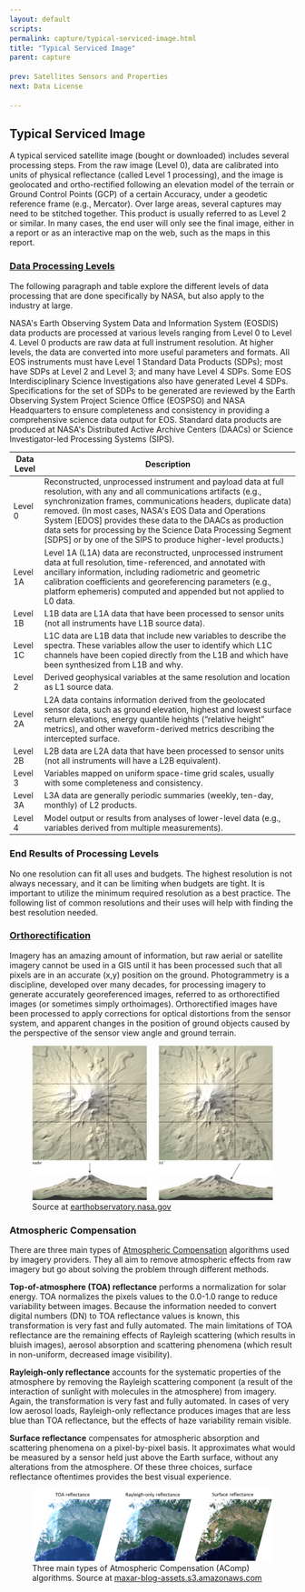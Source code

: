 ```yaml
---
layout: default
scripts:
permalink: capture/typical-serviced-image.html
title: "Typical Serviced Image"
parent: capture

prev: Satellites Sensors and Properties
next: Data License

---
```


## Typical Serviced Image

A typical serviced satellite image (bought or downloaded) includes several processing steps. From the raw image (Level 0), data are calibrated into units of physical reflectance (called Level 1 processing), and the image is geolocated and ortho-rectified following an elevation model of the terrain or Ground Control Points (GCP) of a certain Accuracy, under a geodetic reference frame (e.g., Mercator). Over large areas, several captures may need to be stitched together. This product is usually referred to as Level 2 or similar. In many cases, the end user will only see the final image, either in a report or as an interactive map on the web, such as the maps in this report.

### [Data Processing Levels](http://www.earthdata.nasa.gov/engage/open-data-services-and-software/data-information-policy/data-levels)

The following paragraph and table explore the different levels of data processing that are done specifically by NASA, but also apply to the industry at large. 

NASA's Earth Observing System Data and Information System (EOSDIS) data products are processed at various levels ranging from Level 0 to Level 4. Level 0 products are raw data at full instrument resolution. At higher levels, the data are converted into more useful parameters and formats. All EOS instruments must have Level 1 Standard Data Products (SDPs); most have SDPs at Level 2 and Level 3; and many have Level 4 SDPs. Some EOS Interdisciplinary Science Investigations also have generated Level 4 SDPs. Specifications for the set of SDPs to be generated are reviewed by the Earth Observing System Project Science Office (EOSPSO) and NASA Headquarters to ensure completeness and consistency in providing a comprehensive science data output for EOS. Standard data products are produced at NASA's Distributed Active Archive Centers (DAACs) or Science Investigator-led Processing Systems (SIPS).


| Data Level    | Description |  
|----------------------|---------------------------|
|Level 0 |  Reconstructed, unprocessed instrument and payload data at full resolution, with any and all communications artifacts (e.g., synchronization frames, communications headers, duplicate data) removed. (In most cases, NASA's EOS Data and Operations System [EDOS] provides these data to the DAACs as production data sets for processing by the Science Data Processing Segment [SDPS] or by one of the SIPS to produce higher-level products.)           
|Level 1A    |  Level 1A (L1A) data are reconstructed, unprocessed instrument data at full resolution, time-referenced, and annotated with ancillary information, including radiometric and geometric calibration coefficients and georeferencing parameters (e.g., platform ephemeris) computed and appended but not applied to L0 data.       
|Level 1B  |  L1B data are L1A data that have been processed to sensor units (not all instruments have L1B source data).          
|Level 1C  |  L1C data are L1B data that include new variables to describe the spectra. These variables allow the user to identify which L1C channels have been copied directly from the L1B and which have been synthesized from L1B and why.
|Level 2  | Derived geophysical variables at the same resolution and location as L1 source data.
|Level 2A    |  L2A data contains information derived from the geolocated sensor data, such as ground elevation, highest and lowest surface return elevations, energy quantile heights (“relative height” metrics), and other waveform-derived metrics describing the intercepted surface.
|Level 2B  |  L2B data are L2A data that have been processed to sensor units (not all instruments will have a L2B equivalent).
|Level 3  |  Variables mapped on uniform space-time grid scales, usually with some completeness and consistency.
| Level 3A | L3A data are generally periodic summaries (weekly, ten-day, monthly) of L2 products.
| Level 4  | Model output or results from analyses of lower-level data (e.g., variables derived from multiple measurements).

### End Results of Processing Levels

No one resolution can fit all uses and budgets. The highest resolution is not always necessary, and it can be limiting when budgets are tight.  It is important to utilize the minimum required resolution as a best practice. The following list of common resolutions and their uses will help with finding the best resolution needed.


### [Orthorectification](https://www.esri.com/about/newsroom/insider/what-is-orthorectified-imagery/)

Imagery has an amazing amount of information, but raw aerial or satellite imagery cannot be used in a GIS until it has been processed such that all pixels are in an accurate (x,y) position on the ground. Photogrammetry is a discipline, developed over many decades, for processing imagery to generate accurately georeferenced images, referred to as orthorectified images (or sometimes simply orthoimages). Orthorectified images have been processed to apply corrections for optical distortions from the sensor system, and apparent changes in the position of ground objects caused by the perspective of the sensor view angle and ground terrain.

<figure class="align-center">
  <img src="/assets/graphics/content/orthorectification.png" />
  <figcaption>Source at <a href="https://earthobservatory.nasa.gov/ContentFeature/GlobalLandSurvey/images/orthorectification.jpg">earthobservatory.nasa.gov</a></figcaption>
</figure>

### Atmospheric Compensation

There are three main types of [Atmospheric Compensation](https://blog.maxar.com/earth-intelligence/2017/lets-clear-the-air-digitalglobe-atmospheric-compensation-acomp-part-2) algorithms used by imagery providers. They all aim to remove atmospheric effects from raw imagery but go about solving the problem through different methods.

**Top-of-atmosphere (TOA) reflectance** performs a normalization for solar energy. TOA normalizes the pixels values to the 0.0-1.0 range to reduce variability between images. Because the information needed to convert digital numbers (DN) to TOA reflectance values is known, this transformation is very fast and fully automated. The main limitations of TOA reflectance are the remaining effects of Rayleigh scattering (which results in bluish images), aerosol absorption and scattering phenomena (which result in non-uniform, decreased image visibility).

**Rayleigh-only reflectance** accounts for the systematic properties of the atmosphere by removing the Rayleigh scattering component (a result of the interaction of sunlight with molecules in the atmosphere) from imagery. Again, the transformation is very fast and fully automated. In cases of very low aerosol loads, Rayleigh-only reflectance produces images that are less blue than TOA reflectance, but the effects of haze variability remain visible.

**Surface reflectance** compensates for atmospheric absorption and scattering phenomena on a pixel-by-pixel basis. It approximates what would be measured by a sensor held just above the Earth surface, without any alterations from the atmosphere. Of these three choices, surface reflectance oftentimes provides the best visual experience.

<figure class="align-center">
  <img src="/assets/graphics/content/acomp.png" />
  <figcaption>Three main types of Atmospheric Compensation (AComp) algorithms. Source at <a href="https://maxar-blog-assets.s3.amazonaws.com/uploads/blogImages/2017/11/Figure-6_acomp.png">maxar-blog-assets.s3.amazonaws.com</a>​</figcaption>
</figure>